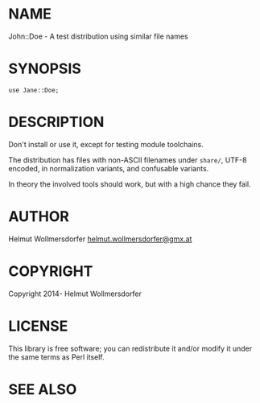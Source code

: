 # NAME

John::Doe - A test distribution using similar file names

# SYNOPSIS

    use Jane::Doe;

# DESCRIPTION

Don't install or use it, except for testing module toolchains.

The distribution has files with non-ASCII filenames under `share/`, UTF-8 encoded, in normalization variants, and confusable variants.

In theory the involved tools should work, but with a high chance they fail.

# AUTHOR

Helmut Wollmersdorfer <helmut.wollmersdorfer@gmx.at>

# COPYRIGHT

Copyright 2014- Helmut Wollmersdorfer

# LICENSE

This library is free software; you can redistribute it and/or modify
it under the same terms as Perl itself.

# SEE ALSO
